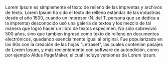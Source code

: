 Lorem Ipsum es simplemente el texto de relleno de las imprentas y archivos de texto. Lorem Ipsum ha
sido el texto de relleno estándar de las industrias desde el año 1500, cuando un impresor (N. del T.
 persona que se dedica a la imprenta) desconocido usó una galería de textos y los mezcló de tal manera que 
logró hacer un libro de textos especimen. No sólo sobrevivió 500 años, sino que tambien ingresó como
 texto de relleno en documentos electrónicos, quedando esencialmente igual al original. Fue popularizado
 en los 60s con la creación de las hojas "Letraset", las cuales contenian pasajes de Lorem Ipsum, y más
  recientemente con software de autoedición, como por ejemplo Aldus PageMaker, el cual incluye versiones
   de Lorem Ipsum.